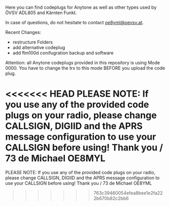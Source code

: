 
Here you can find codeplugs for Anytone as well as other types used by ÖVSV ADL805 and Kärnten Funkt.

In case of questions, do not hesitate to contact oe8yml@oevsv.at.

Recent Changes:
* restructure Folders
* add alternative codeplug
* add ftm100d conifugration backup and software 

Attention: all Anytone codeplugs provided in this repository is using Mode 0000. You have to change the trx to this mode BEFORE you upload the code plug.

<<<<<<< HEAD
PLEASE NOTE: If you use any of the provided code plugs on your radio, please change CALLSIGN, DIGIID and the APRS message configuration to use your CALLSIGN before using! Thank you / 73 de Michael OE8MYL
=======
PLEASE NOTE: If you use any of the provided code plugs on your radio, please change CALLSIGN, DIGIID and the APRS message configuration to use your CALLSIGN before using! Thank you / 73 de Michael OE8YML
>>>>>>> 763c39460054efea8bee1e2fa222b670b82c2bb6
